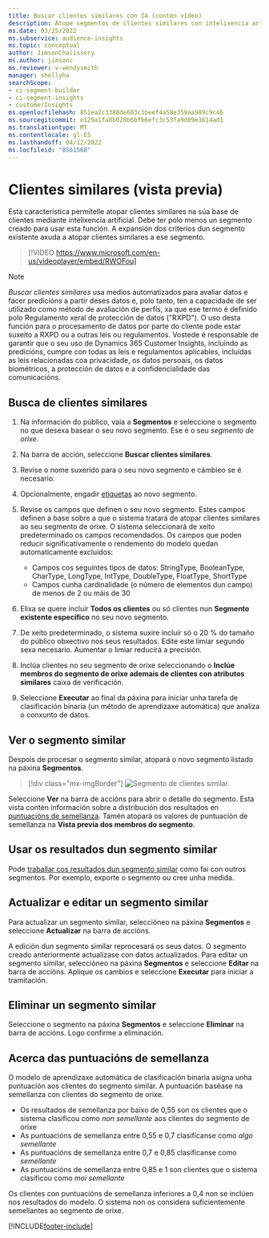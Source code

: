 ```yaml
---
title: Buscar clientes similares con IA (contén vídeo)
description: Atope segmentos de clientes similares con intelixencia artificial.
ms.date: 03/25/2022
ms.subservice: audience-insights
ms.topic: conceptual
author: JimsonChalissery
ms.author: jimsonc
ms.reviewer: v-wendysmith
manager: shellyha
searchScope:
- ci-segment-builder
- ci-segment-insights
- customerInsights
ms.openlocfilehash: 851ea2c3388de603c1beef4a58e359aa989c9c46
ms.sourcegitcommit: e129a1fa8b020b6bfb6efc3c53fa9d89e1614ad1
ms.translationtype: MT
ms.contentlocale: gl-ES
ms.lasthandoff: 04/12/2022
ms.locfileid: "8561568"
---
```

# <a name="similar-customers-preview"></a>Clientes similares (vista previa)

Esta característica permítelle atopar clientes similares na súa base de clientes mediante intelixencia artificial. Debe ter polo menos un segmento creado para usar esta función. A expansión dos criterios dun segmento existente axuda a atopar clientes similares a ese segmento.

> [!VIDEO https://www.microsoft.com/en-us/videoplayer/embed/RWOFou]

> [!NOTE]
> *Buscar clientes similares* usa medios automatizados para avaliar datos e facer predicións a partir deses datos e, polo tanto, ten a capacidade de ser utilizado como método de avaliación de perfís, xa que ese termo é definido polo Regulamento xeral de protección de datos ("RXPD"). O uso desta función para o procesamento de datos por parte do cliente pode estar suxeito a RXPD ou a outras leis ou regulamentos. Vostede é responsable de garantir que o seu uso de Dynamics 365 Customer Insights, incluíndo as predicións, cumpre con todas as leis e regulamentos aplicables, incluídas as leis relacionadas coa privacidade, os datos persoais, os datos biométricos, a protección de datos e a confidencialidade das comunicacións.

## <a name="finding-similar-customers"></a>Busca de clientes similares

1. Na información do público, vaia a **Segmentos** e seleccione o segmento no que desexa basear o seu novo segmento. Ese é o seu *segmento de orixe*.

1. Na barra de acción, seleccione **Buscar clientes similares**.

1. Revise o nome suxerido para o seu novo segmento e cámbieo se é necesario.

1. Opcionalmente, engadir [etiquetas](work-with-tags-columns.md#manage-tags) ao novo segmento.

1. Revise os campos que definen o seu novo segmento. Estes campos definen a base sobre a que o sistema tratará de atopar clientes similares ao seu segmento de orixe. O sistema seleccionará de xeito predeterminado os campos recomendados.
  Os campos que poden reducir significativamente o rendemento do modelo quedan automaticamente excluídos:
  
   - Campos cos seguintes tipos de datos: StringType, BooleanType, CharType, LongType, IntType, DoubleType, FloatType, ShortType
   - Campos cunha cardinalidade (o número de elementos dun campo) de menos de 2 ou máis de 30

1. Elixa se quere incluír **Todos os clientes** ou só clientes nun **Segmento existente específico** no seu novo segmento.

1. De xeito predeterminado, o sistema suxire incluír só o 20 % do tamaño do público obxectivo nos seus resultados. Edite este limiar segundo sexa necesario. Aumentar o limiar reducirá a precisión.

1. Inclúa clientes no seu segmento de orixe seleccionando o **Inclúe membros do segmento de orixe ademais de clientes con atributos similares** caixa de verificación.

1. Seleccione **Executar** ao final da páxina para iniciar unha tarefa de clasificación binaria (un método de aprendizaxe automática) que analiza o conxunto de datos.

## <a name="view-the-similar-segment"></a>Ver o segmento similar

Despois de procesar o segmento similar, atopará o novo segmento listado na páxina **Segmentos**.

> [!div class="mx-imgBorder"]
> ![Segmento de clientes similar.](media/expanded-segment.png "Segmento de clientes similar")

Seleccione **Ver** na barra de accións para abrir o detalle do segmento. Esta vista contén información sobre a distribución dos resultados en [puntuacións de semellanza](#about-similarity-scores). Tamén atopará os valores de puntuación de semellanza na **Vista previa dos membros do segmento**.

## <a name="use-the-output-of-a-similar-segment"></a>Usar os resultados dun segmento similar

Pode [traballar cos resultados dun segmento similar](segments.md) como fai con outros segmentos. Por exemplo, exporte o segmento ou cree unha medida.

## <a name="refresh-and-edit-a-similar-segment"></a>Actualizar e editar un segmento similar

Para actualizar un segmento similar, seleccióneo na páxina **Segmentos** e seleccione **Actualizar** na barra de accións.

A edición dun segmento similar reprocesará os seus datos. O segmento creado anteriormente actualízase con datos actualizados.
Para editar un segmento similar, seleccióneo na páxina **Segmentos** e seleccione **Editar** na barra de accións. Aplique os cambios e seleccione **Executar** para iniciar a tramitación.

## <a name="delete-a-similar-segment"></a>Eliminar un segmento similar

Seleccione o segmento na páxina **Segmentos** e seleccione **Eliminar** na barra de accións. Logo confirme a eliminación.

## <a name="about-similarity-scores"></a>Acerca das puntuacións de semellanza

O modelo de aprendizaxe automática de clasificación binaria asigna unha puntuación aos clientes do segmento similar. A puntuación baséase na semellanza con clientes do segmento de orixe.

- Os resultados de semellanza por baixo de 0,55 son os clientes que o sistema clasificou como *non semellante* aos clientes do segmento de orixe
- As puntuacións de semellanza entre 0,55 e 0,7 clasifícanse como *algo semellante*
- As puntuacións de semellanza entre 0,7 e 0,85 clasifícanse como *semellante*
- As puntuacións de semellanza entre 0,85 e 1 son clientes que o sistema clasificou como *moi semellante*

Os clientes con puntuacións de semellanza inferiores a 0,4 non se inclúen nos resultados do modelo. O sistema non os considera suficientemente semellantes ao segmento de orixe.

[!INCLUDE[footer-include](../includes/footer-banner.md)]
